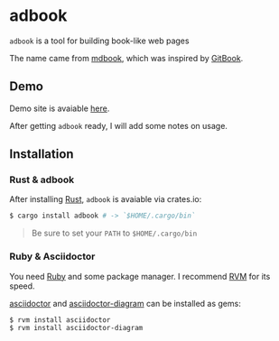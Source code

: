 # adbook

`adbook` is a tool for building book-like web pages

The name came from [mdbook](https://rust-lang.github.io/mdBook/), which was inspired by [GitBook](https://www.gitbook.com/).

## Demo

Demo site is avaiable [here](https://toyboot4e.github.io/adbook/).

After getting `adbook` ready, I will add some notes on usage.

## Installation

### Rust & adbook

After installing [Rust](https://www.rust-lang.org/), `adbook` is avaiable via crates.io:

```sh
$ cargo install adbook # -> `$HOME/.cargo/bin`
```

> Be sure to set your `PATH` to `$HOME/.cargo/bin`

### Ruby & Asciidoctor

You need [Ruby](https://www.ruby-lang.org/en/) and some package manager. I recommend [RVM](https://rvm.io/) for its speed.

[asciidoctor](https://asciidoctor.org) and [asciidoctor-diagram](https://asciidoctor.org/docs/asciidoctor-diagram/) can be installed as gems:

```sh
$ rvm install asciidoctor
$ rvm install asciidoctor-diagram
```
